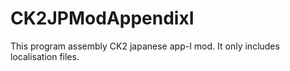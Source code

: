 # CK2JPModAppendixI
This program assembly CK2 japanese app-I mod. It only includes localisation files.
